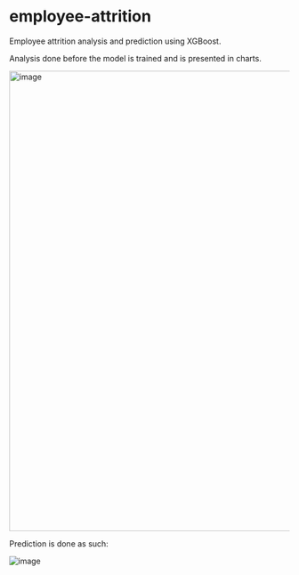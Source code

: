 # employee-attrition
Employee attrition analysis and prediction using XGBoost.

Analysis done before the model is trained and is presented in charts.

<img width="826" alt="image" src="https://github.com/arnavasoni/employee-attrition/assets/71499390/8fe6f120-c36d-4097-a03e-74d513c42859">

Prediction is done as such:

![image](https://github.com/arnavasoni/employee-attrition/assets/71499390/7ba96123-45a6-4341-86cf-bc9d2f6b7a70)

